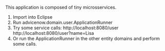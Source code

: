 This application is composed of tiny microsservices.
1) Import into Eclipse
2) Run advicenow.domain.user.ApplicationRunner
3) Try some service calls:
	http://localhost:8080/user
	http://localhost:8080/user?name=Lisa
4) Or run the ApplicationRunner in the other entity domains and perform some calls.